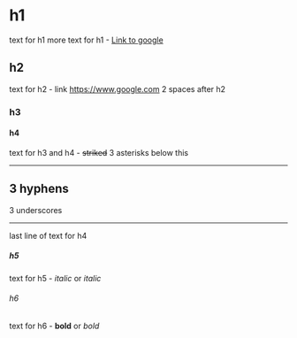 # h1
text for h1
more text for h1 - [Link to google](www.google.com)
## h2
text for h2 - link <https://www.google.com>
2 spaces after h2


### h3
#### h4
text for h3 and h4 - ~~striked~~
3 asterisks below this
***
3 hyphens
---
3 underscores
___
last line of text for h4
##### h5
text for h5 - *italic* or _italic_
###### h6
text for h6 - **bold** or _bold_

